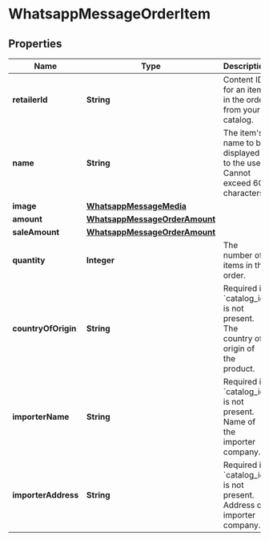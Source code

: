 

# WhatsappMessageOrderItem


## Properties

| Name | Type | Description | Notes |
|------------ | ------------- | ------------- | -------------|
|**retailerId** | **String** | Content ID for an item in the order from your catalog. |  [optional] |
|**name** | **String** | The item&#39;s name to be displayed to the user. Cannot exceed 60 characters. |  |
|**image** | [**WhatsappMessageMedia**](WhatsappMessageMedia.md) |  |  [optional] |
|**amount** | [**WhatsappMessageOrderAmount**](WhatsappMessageOrderAmount.md) |  |  |
|**saleAmount** | [**WhatsappMessageOrderAmount**](WhatsappMessageOrderAmount.md) |  |  [optional] |
|**quantity** | **Integer** | The number of items in the order. |  |
|**countryOfOrigin** | **String** | Required if &#x60;catalog_id&#x60; is not present. The country of origin of the product. |  [optional] |
|**importerName** | **String** | Required if &#x60;catalog_id&#x60; is not present. Name of the importer company. |  [optional] |
|**importerAddress** | **String** | Required if &#x60;catalog_id&#x60; is not present. Address of importer company. |  [optional] |



